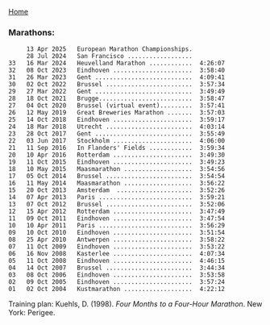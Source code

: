 [Home](index.html)

### Marathons:
         13 Apr 2025   European Marathon Championships.
         28 Jul 2024   San Francisco ..................
    33   16 Mar 2024   Heuvelland Marathon ............  4:26:07
    32   08 Oct 2023   Eindhoven ......................  3:58:40
    31   26 Mar 2023   Gent ...........................  4:09:41      
    30   02 Oct 2022   Brussel ........................  3:57:34  
    29   27 Mar 2022   Gent ...........................  3:49:49
    28   18 Oct 2021   Brugge..........................  3:58:47
    27   04 Oct 2020   Brussel (virtual event).........  3:57:41
    26   12 May 2019   Great Breweries Marathon .......  3:57:03
    25   14 Oct 2018   Eindhoven ......................  3:59:17
    24   18 Mar 2018   Utrecht ........................  4:03:14
    23   28 Oct 2017   Gent ...........................  3:55:49
    22   03 Jun 2017   Stockholm ......................  4:06:00
    21   11 Sep 2016   In Flanders' Fields ............  3:59:34         
    20   10 Apr 2016   Rotterdam ......................  3:49:30        
    19   11 Oct 2015   Eindhoven ......................  3:49:23      
    18   10 May 2015   Maasmarathon ...................  3:54:56  
    17   05 Oct 2014   Brussel ........................  3:54:54                 
    16   11 May 2014   Maasmarathon ...................  3:56:22  
    15   20 Oct 2013   Amsterdam  .....................  3:52:26      
    14   07 Apr 2013   Paris ..........................  3:59:21          
    13   07 Oct 2012   Brussel ........................  3:52:06       
    12   15 Apr 2012   Rotterdam ......................  3:47:49      
    11   09 Oct 2011   Eindhoven ......................  3:47:54      
    10   10 Apr 2011   Paris ..........................  3:56:29                
    09   10 Oct 2010   Eindhoven ......................  3:51:54      
    08   25 Apr 2010   Antwerpen ......................  3:58:22      
    07   11 Oct 2009   Eindhoven ......................  3:53:22      
    06   16 Nov 2008   Kasterlee ......................  4:07:34  
    05   11 Oct 2008   Eindhoven ......................  4:46:15  
    04   14 Oct 2007   Brussel ........................  3:44:34       
    03   08 Oct 2006   Eindhoven ......................  3:53:58      
    02   09 Oct 2005   Eindhoven ......................  3:57:24      
    01   02 Oct 2004   Kustmarathon ...................  4:22:12  

Training plan: Kuehls, D. (1998). *Four Months to a Four-Hour Marathon*. New York: Perigee.